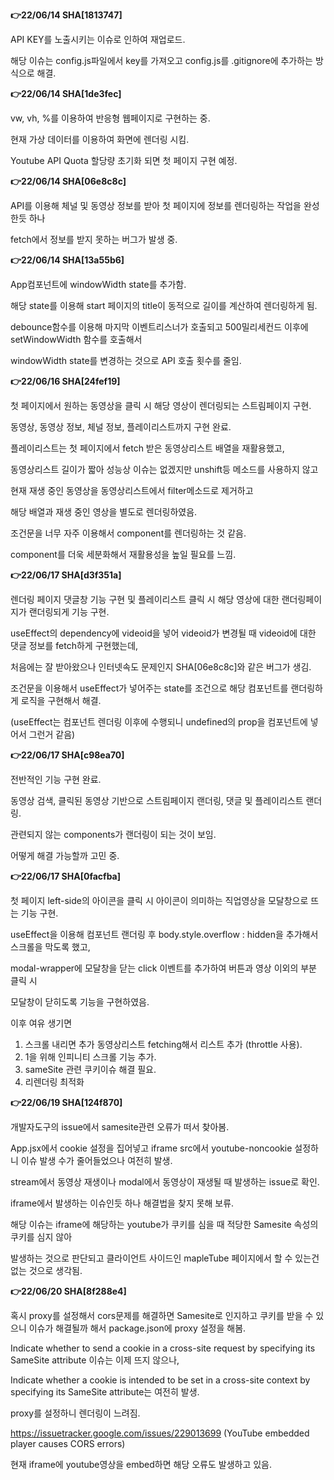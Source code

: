 <strong>👉22/06/14 SHA[1813747]</strong>

API KEY를 노출시키는 이슈로 인하여 재업로드.

해당 이슈는 config.js파일에서 key를 가져오고 config.js를 .gitignore에 추가하는 방식으로 해결.

<strong>👉22/06/14 SHA[1de3fec]</strong>

vw, vh, %를 이용하여 반응형 웹페이지로 구현하는 중.

현재 가상 데이터를 이용하여 화면에 렌더링 시킴.

Youtube API Quota 할당량 초기화 되면 첫 페이지 구현 예정.

<strong>👉22/06/14 SHA[06e8c8c]</strong>

API를 이용해 체널 및 동영상 정보를 받아 첫 페이지에 정보를 렌더링하는 작업을 완성한듯 하나

fetch에서 정보를 받지 못하는 버그가 발생 중.

<strong>👉22/06/14 SHA[13a55b6]</strong>

App컴포넌트에 windowWidth state를 추가함.

해당 state를 이용해 start 페이지의 title이 동적으로 길이를 계산하여 렌더링하게 됨.

debounce함수를 이용해 마지막 이벤트리스너가 호출되고 500밀리세컨드 이후에 setWindowWidth 함수를 호출해서

windowWidth state를 변경하는 것으로 API 호출 횟수를 줄임.

<strong>👉22/06/16 SHA[24fef19]</strong>

첫 페이지에서 원하는 동영상을 클릭 시 해당 영상이 렌더링되는 스트림페이지 구현.

동영상, 동영상 정보, 체널 정보, 플레이리스트까지 구현 완료.

플레이리스트는 첫 페이지에서 fetch 받은 동영상리스트 배열을 재활용했고,

동영상리스트 길이가 짧아 성능상 이슈는 없겠지만 unshift등 메소드를 사용하지 않고

현재 재생 중인 동영상을 동영상리스트에서 filter메소드로 제거하고

해당 배열과 재생 중인 영상을 별도로 렌더링하였음.

조건문을 너무 자주 이용해서 component를 렌더링하는 것 같음.

component를 더욱 세분화해서 재활용성을 높일 필요를 느낌.

<strong>👉22/06/17 SHA[d3f351a]</strong>

렌더링 페이지 댓글창 기능 구현 및 플레이리스트 클릭 시 해당 영상에 대한 랜더링페이지가 랜더링되게 기능 구현.

useEffect의 dependency에 videoid을 넣어 videoid가 변경될 때 videoid에 대한 댓글 정보를 fetch하게 구현했는데,

처음에는 잘 받아왔으나 인터넷속도 문제인지 SHA[06e8c8c]와 같은 버그가 생김.

조건문을 이용해서 useEffect가 넣어주는 state를 조건으로 해당 컴포넌트를 랜더링하게 로직을 구현해서 해결.

(useEffect는 컴포넌트 렌더링 이후에 수행되니 undefined의 prop을 컴포넌트에 넣어서 그런거 같음)

<strong>👉22/06/17 SHA[c98ea70]</strong>

전반적인 기능 구현 완료.

동영상 검색, 클릭된 동영상 기반으로 스트림페이지 랜더링, 댓글 및 플레이리스트 랜더링.

관련되지 않는 components가 랜더링이 되는 것이 보임.

어떻게 해결 가능할까 고민 중.

<strong>👉22/06/17 SHA[0facfba]</strong>

첫 페이지 left-side의 아이콘을 클릭 시 아이콘이 의미하는 직업영상을 모달창으로 뜨는 기능 구현.

useEffect을 이용해 컴포넌트 랜더링 후 body.style.overflow : hidden을 추가해서 스크롤을 막도록 했고,

modal-wrapper에 모달창을 닫는 click 이벤트를 추가하여 버튼과 영상 이외의 부분 클릭 시

모달창이 닫히도록 기능을 구현하였음.

이후 여유 생기면

1. 스크롤 내리면 추가 동영상리스트 fetching해서 리스트 추가 (throttle 사용).
2. 1을 위해 인피니티 스크롤 기능 추가.
3. sameSite 관련 쿠키이슈 해결 필요.
4. 리렌더링 최적화

<strong>👉22/06/19 SHA[124f870]</strong>

개발자도구의 issue에서 samesite관련 오류가 떠서 찾아봄.

App.jsx에서 cookie 설정을 집어넣고 iframe src에서 youtube-noncookie 설정하니 이슈 발생 수가 줄어들었으나 여전히 발생.

stream에서 동영상 재생이나 modal에서 동영상이 재생될 때 발생하는 issue로 확인.

iframe에서 발생하는 이슈인듯 하나 해결법을 찾지 못해 보류.

해당 이슈는 iframe에 해당하는 youtube가 쿠키를 심을 때 적당한 Samesite 속성의 쿠키를 심지 않아

발생하는 것으로 판단되고 클라이언트 사이드인 mapleTube 페이지에서 할 수 있는건 없는 것으로 생각됨.

<strong>👉22/06/20 SHA[8f288e4]</strong>

혹시 proxy를 설정해서 cors문제를 해결하면 Samesite로 인지하고 쿠키를 받을 수 있으니 이슈가 해결될까 해서 package.json에 proxy 설정을 해봄.

Indicate whether to send a cookie in a cross-site request by specifying its SameSite attribute 이슈는 이제 뜨지 않으나,

Indicate whether a cookie is intended to be set in a cross-site context by specifying its SameSite attribute는 여전히 발생.

proxy를 설정하니 렌더링이 느려짐.

https://issuetracker.google.com/issues/229013699 (YouTube embedded player causes CORS errors)

현재 iframe에 youtube영상을 embed하면 해당 오류도 발생하고 있음.
